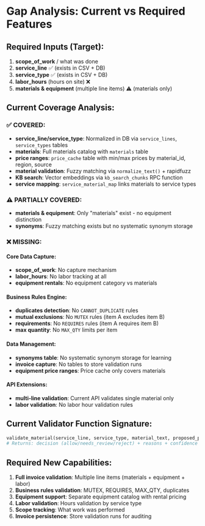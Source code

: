 # Gap Analysis: Current vs Required Features

## Required Inputs (Target):
1. **scope_of_work** / what was done  
2. **service_line** ✅ (exists in CSV + DB)
3. **service_type** ✅ (exists in CSV + DB)  
4. **labor_hours** (hours on site) ❌ 
5. **materials & equipment** (multiple line items) ⚠️ (materials only)

## Current Coverage Analysis:

### ✅ **COVERED**:
- **service_line/service_type**: Normalized in DB via `service_lines`, `service_types` tables
- **materials**: Full materials catalog with `materials` table
- **price ranges**: `price_cache` table with min/max prices by material_id, region, source
- **material validation**: Fuzzy matching via `normalize_text()` + rapidfuzz  
- **KB search**: Vector embeddings via `kb_search_chunks` RPC function
- **service mapping**: `service_material_map` links materials to service types

### ⚠️ **PARTIALLY COVERED**:
- **materials & equipment**: Only "materials" exist - no equipment distinction
- **synonyms**: Fuzzy matching exists but no systematic synonym storage

### ❌ **MISSING**:

#### Core Data Capture:
- **scope_of_work**: No capture mechanism  
- **labor_hours**: No labor tracking at all
- **equipment rentals**: No equipment category vs materials

#### Business Rules Engine:
- **duplicates detection**: No `CANNOT_DUPLICATE` rules
- **mutual exclusions**: No `MUTEX` rules (item A excludes item B)  
- **requirements**: No `REQUIRES` rules (item A requires item B)
- **max quantity**: No `MAX_QTY` limits per item

#### Data Management:
- **synonyms table**: No systematic synonym storage for learning
- **invoice capture**: No tables to store validation runs
- **equipment price ranges**: Price cache only covers materials

#### API Extensions:
- **multi-line validation**: Current API validates single material only
- **labor validation**: No labor hour validation rules

## Current Validator Function Signature:
```python
validate_material(service_line, service_type, material_text, proposed_price, region)
# Returns: decision (allow/needs_review/reject) + reasons + confidence
```

## Required New Capabilities:
1. **Full invoice validation**: Multiple line items (materials + equipment + labor)
2. **Business rules validation**: MUTEX, REQUIRES, MAX_QTY, duplicates  
3. **Equipment support**: Separate equipment catalog with rental pricing
4. **Labor validation**: Hours validation by service type
5. **Scope tracking**: What work was performed
6. **Invoice persistence**: Store validation runs for auditing